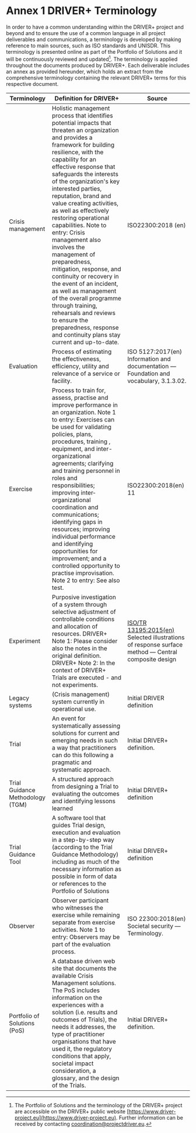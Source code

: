 # Annex 1 DRIVER+ Terminology

In order to have a common understanding within the DRIVER+ project and beyond and to ensure the use of a common language in all project deliverables and communications, a terminology is developed by making reference to main sources, such as ISO standards and UNISDR. This terminology is presented online as part of the Portfolio of Solutions and it will be continuously reviewed and updated[^1]. The terminology is applied throughout the documents produced by DRIVER+. Each deliverable includes an annex as provided hereunder, which holds an extract from the comprehensive terminology containing the relevant DRIVER+ terms for this respective document.

| Terminology | Definition for DRIVER+ | Source |
|-------------|------------------------|--------|
| Crisis management | Holistic management process that identifies potential impacts that threaten an organization and provides a framework for building resilience, with the capability for an effective response that safeguards the interests of the organization's key interested parties, reputation, brand and value creating activities, as well as effectively restoring operational capabilities. Note to entry: Crisis management also involves the management of preparedness, mitigation, response, and continuity or recovery in the event of an incident, as well as management of the overall programme through training, rehearsals and reviews to ensure the preparedness, response and continuity plans stay current and up-to-date. | ISO22300:2018 (en)
| Evaluation | Process of estimating the effectiveness, efficiency, utility and relevance of a service or facility. | ISO 5127:2017(en) Information and documentation — Foundation and vocabulary, 3.1.3.02.
| Exercise | Process to train for, assess, practise and improve performance in an organization. Note 1 to entry: Exercises can be used for validating policies, plans, procedures, training , equipment, and inter-organizational agreements; clarifying and training personnel in roles and responsibilities; improving inter­organizational coordination and communications; identifying gaps in resources; improving individual performance and identifying opportunities for improvement; and a controlled opportunity to practise improvisation. Note 2 to entry: See also test. | ISO22300:2018(en) 11
| Experiment | Purposive investigation of a system through selective adjustment of controllable conditions and allocation of resources. DRIVER+ Note 1: Please consider also the notes in the original definition. DRIVER+ Note 2: In the context of DRIVER+ Trials are executed - and not experiments. | [ISO/TR 13195:2015(en)](https://www.iso.org/obp/ui/#iso:std:iso:tr:13195:ed-1:v1:en) Selected illustrations of response surface method — Central composite design
| Legacy systems | (Crisis management) system currently in operational use. | Initial DRIVER definition
|Trial | An event for systematically assessing solutions for current and emerging needs in such a way that practitioners can do this following a pragmatic and systematic approach. | Initial DRIVER+ definition.
| Trial Guidance Methodology (TGM) | A structured approach from designing a Trial to evaluating the outcomes and identifying lessons learned | Initial DRIVER+ definition
| Trial Guidance Tool | A software tool that guides Trial design, execution and evaluation in a step-by-step way (according to the Trial Guidance Methodology) including as much of the necessary information as possible in form of data or references to the Portfolio of Solutions | Initial DRIVER+ definition
| Observer | Observer participant who witnesses the exercise while remaining separate from exercise activities. Note 1 to entry: Observers may be part of the evaluation process. | ISO 22300:2018(en) Societal security — Terminology.
| Portfolio of Solutions (PoS) | A database driven web site that documents the available Crisis Management solutions. The PoS includes information on the experiences with a solution (i.e. results and outcomes of Trials), the needs it addresses, the type of practitioner organisations that have used it, the regulatory conditions that apply, societal impact consideration, a glossary, and the design of the Trials. | Initial DRIVER+ definition.

[^1]: The Portfolio of Solutions and the terminology of the DRIVER+ project are accessible on the DRIVER+ public website [https://www.driver-project.eu](https://www.driver-project.eu). Further information can be received by contacting [coordination@projectdriver.eu](mailto://coordination@projectdriver.eu).
